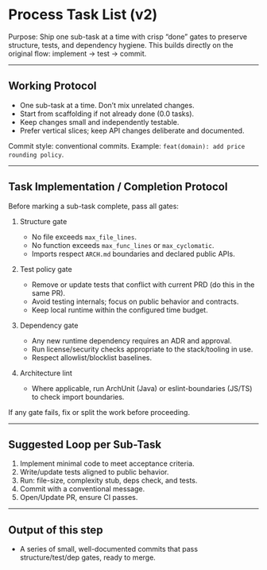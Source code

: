 # Process Task List (v2)

Purpose: Ship one sub-task at a time with crisp “done” gates to preserve structure, tests, and dependency hygiene. This builds directly on the original flow: implement → test → commit.

---

## Working Protocol

- One sub-task at a time. Don’t mix unrelated changes.
- Start from scaffolding if not already done (0.0 tasks).
- Keep changes small and independently testable.
- Prefer vertical slices; keep API changes deliberate and documented.

Commit style: conventional commits. Example: `feat(domain): add price rounding policy`.

---

## Task Implementation / Completion Protocol

Before marking a sub-task complete, pass all gates:

1) Structure gate

    - No file exceeds `max_file_lines`.
    - No function exceeds `max_func_lines` or `max_cyclomatic`.
    - Imports respect `ARCH.md` boundaries and declared public APIs.

2) Test policy gate

    - Remove or update tests that conflict with current PRD (do this in the same PR).
    - Avoid testing internals; focus on public behavior and contracts.
    - Keep local runtime within the configured time budget.

3) Dependency gate

    - Any new runtime dependency requires an ADR and approval.
    - Run license/security checks appropriate to the stack/tooling in use.
    - Respect allowlist/blocklist baselines.

4) Architecture lint

    - Where applicable, run ArchUnit (Java) or eslint-boundaries (JS/TS) to check import boundaries.

If any gate fails, fix or split the work before proceeding.

---

## Suggested Loop per Sub-Task

1. Implement minimal code to meet acceptance criteria.
2. Write/update tests aligned to public behavior.
3. Run: file-size, complexity stub, deps check, and tests.
4. Commit with a conventional message.
5. Open/Update PR, ensure CI passes.

---

## Output of this step

- A series of small, well-documented commits that pass structure/test/dep gates, ready to merge.
